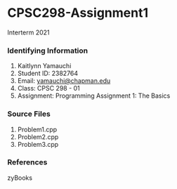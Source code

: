 # CPSC298-Assignment1
 Interterm 2021

 ### Identifying Information
 1. Kaitlynn Yamauchi
 2. Student ID: 2382764    
 3. Email: yamauchi@chapman.edu
 4. Class: CPSC 298 - 01
 5. Assignment: Programming Assignment 1: The Basics 

 ### Source Files
 1. Problem1.cpp
 2. Problem2.cpp
 3. Problem3.cpp

### References
zyBooks 
